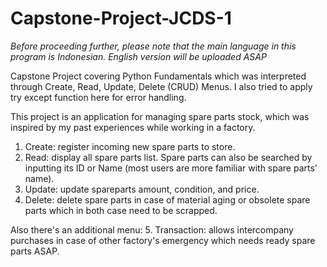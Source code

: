 # Capstone-Project-JCDS-1
*Before proceeding further, please note that the main language in this program is Indonesian. English version will be uploaded ASAP*

Capstone Project covering Python Fundamentals which was interpreted through Create, Read, Update, Delete (CRUD) Menus. I also tried to apply try except function here for error handling. 

This project is an application for managing spare parts stock, which was inspired by my past experiences while working in a factory.
1. Create: register incoming new spare parts to store.
2. Read: display all spare parts list. Spare parts can also be searched by inputting its ID or Name (most users are more familiar with spare parts' name).
3. Update: update spareparts amount, condition, and price.
4. Delete: delete spare parts in case of material aging or obsolete spare parts which in both case need to be scrapped.

Also there's an additional menu:
5. Transaction: allows intercompany purchases in case of other factory's emergency which needs ready spare parts ASAP.
